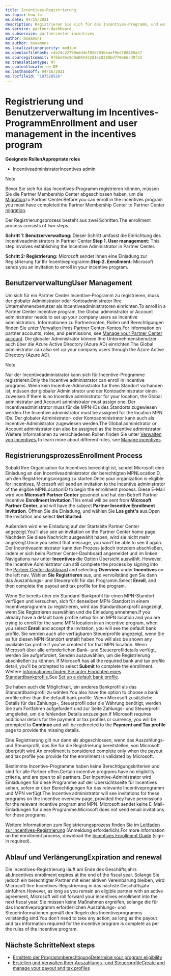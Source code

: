 ```yaml
---
title: Incentives-Registrierung
ms.topic: how-to
ms.date: 04/15/2021
description: Registrieren Sie sich für das Incentives-Programm, und weisen Sie die erforderlichen Rollen für die Benutzerverwaltung zu. In diesem Artikel wird der Registrierungsprozess beschrieben.
ms.service: partner-dashboard
ms.subservice: partnercenter-incentives
author: mseamons
ms.author: mseamons
ms.localizationpriority: medium
ms.openlocfilehash: c4e24c22790edddef02e7936eaef9ed788489a37
ms.sourcegitcommit: 9f6be9bc8d9a065422d1ec8388bd770eb6cd9f33
ms.translationtype: MT
ms.contentlocale: de-DE
ms.lasthandoff: 04/16/2021
ms.locfileid: "107528526"
---
```

# <a name="enrollment-and-user-management-in-the-incentives-program"></a><span data-ttu-id="49f70-104">Registrierung und Benutzerverwaltung im Incentives-Programm</span><span class="sxs-lookup"><span data-stu-id="49f70-104">Enrollment and user management in the incentives program</span></span>

<span data-ttu-id="49f70-105">**Geeignete Rollen**</span><span class="sxs-lookup"><span data-stu-id="49f70-105">**Appropriate roles**</span></span>

- <span data-ttu-id="49f70-106">Incentiveadministrator</span><span class="sxs-lookup"><span data-stu-id="49f70-106">Incentives admin</span></span>

>[!NOTE]
><span data-ttu-id="49f70-107">Bevor Sie sich für das Incentives-Programm registrieren können, müssen Sie die Partner Membership Center abgeschlossen haben, um die [Migration](prepare-pmc-pc-migration.md)zu Partner Center.</span><span class="sxs-lookup"><span data-stu-id="49f70-107">Before you can enroll in the incentives program you must have completed the Partner Membership Center to Partner Center [migration](prepare-pmc-pc-migration.md).</span></span>

<span data-ttu-id="49f70-108">Der Registrierungsprozess besteht aus zwei Schritten.</span><span class="sxs-lookup"><span data-stu-id="49f70-108">The enrollment process consists of two steps.</span></span>

<span data-ttu-id="49f70-109">**Schritt 1: Benutzerverwaltung:** Dieser Schritt umfasst die Einrichtung des Incentiveadministrators in Partner Center.</span><span class="sxs-lookup"><span data-stu-id="49f70-109">**Step 1. User management:** This step involves establishing the Incentive Administrator in Partner Center.</span></span>

<span data-ttu-id="49f70-110">**Schritt 2: Registrierung:** Microsoft sendet Ihnen eine Einladung zur Registrierung für Ihr Incentiveprogramm.</span><span class="sxs-lookup"><span data-stu-id="49f70-110">**Step 2. Enrollment:** Microsoft sends you an invitation to enroll in your incentive program.</span></span>

## <a name="user-management"></a><span data-ttu-id="49f70-111">Benutzerverwaltung</span><span class="sxs-lookup"><span data-stu-id="49f70-111">User Management</span></span>

<span data-ttu-id="49f70-112">Um sich für ein Partner Center Incentive-Programm zu registrieren, muss der globaler Administrator oder Kontoadministrator Ihre Unternehmensbenutzer als Incentiveadministratoren einrichten.</span><span class="sxs-lookup"><span data-stu-id="49f70-112">To enroll in a Partner Center incentive program, the Global administrator or Account administrator needs to set up your company users as Incentive administrators.</span></span> <span data-ttu-id="49f70-113">Informationen zu Partnerkonten, Rollen und Berechtigungen finden Sie unter [Verwalten Ihres Partner Center-Kontos.](partner-center-account-setup.md)</span><span class="sxs-lookup"><span data-stu-id="49f70-113">For information on partner accounts, roles, and permissions, see [Manage your Partner Center account](partner-center-account-setup.md).</span></span> <span data-ttu-id="49f70-114">Die globaler Administrator können Ihre Unternehmensbenutzer auch über die Azure Active Directory (Azure AD) einrichten.</span><span class="sxs-lookup"><span data-stu-id="49f70-114">The Global administrator can also set up your company users through the Azure Active Directory (Azure AD).</span></span>

>[!NOTE]
><span data-ttu-id="49f70-115">Nur der Incentiveadministrator kann sich für Incentive-Programme registrieren.</span><span class="sxs-lookup"><span data-stu-id="49f70-115">Only the Incentive administrator can enroll in incentive programs.</span></span> <span data-ttu-id="49f70-116">Wenn kein Incentive-Administrator für Ihren Standort vorhanden ist, müssen der globaler Administrator und der Kontoadministrator einen zuweisen.</span><span class="sxs-lookup"><span data-stu-id="49f70-116">If there is no Incentive administrator for your location, the Global administrator and Account administrator must assign one.</span></span> <span data-ttu-id="49f70-117">Der Incentiveadministrator muss für die MPN-IDs des Standorts zugewiesen werden.</span><span class="sxs-lookup"><span data-stu-id="49f70-117">The Incentive administrator must be assigned for the location MPN IDs.</span></span> <span data-ttu-id="49f70-118">Der globaler Administrator- oder Kontoadministrator kann auch als Incentive-Administrator zugewiesen werden.</span><span class="sxs-lookup"><span data-stu-id="49f70-118">The Global administrator or Account administrator can also be assigned as the Incentive administrator.</span></span> <span data-ttu-id="49f70-119">Weitere Informationen zu verschiedenen Rollen finden Sie unter [Verwalten von Incentives.](permissions-overview.md#manage-incentives)</span><span class="sxs-lookup"><span data-stu-id="49f70-119">To learn more about different roles, see [Manage incentives](permissions-overview.md#manage-incentives).</span></span>

## <a name="enrollment-process"></a><span data-ttu-id="49f70-120">Registrierungsprozess</span><span class="sxs-lookup"><span data-stu-id="49f70-120">Enrollment Process</span></span>

<span data-ttu-id="49f70-121">Sobald Ihre Organisation für Incentives berechtigt ist, sendet Microsoft eine Einladung an den Incentiveadministrator der berechtigten MPNLocationID, um den Registrierungsvorgang zu starten.</span><span class="sxs-lookup"><span data-stu-id="49f70-121">Once your organization is eligible for incentives, Microsoft will send an invitation to the Incentive administrator of the eligible MPNLocationID to begin the enrollment process.</span></span> <span data-ttu-id="49f70-122">Diese E-Mail wird von **Microsoft Partner Center** gesendet und hat den Betreff Partner Incentive **Enrollment Invitation**.</span><span class="sxs-lookup"><span data-stu-id="49f70-122">This email will be sent from **Microsoft Partner Center**, and will have the subject **Partner Incentive Enrollment Invitation**.</span></span> <span data-ttu-id="49f70-123">Öffnen Sie die Einladung, und wählen Sie **Los geht's** aus.</span><span class="sxs-lookup"><span data-stu-id="49f70-123">Open the invitation and select **Get Started**.</span></span>

<span data-ttu-id="49f70-124">Außerdem wird eine Einladung auf der Startseite Partner Center angezeigt.</span><span class="sxs-lookup"><span data-stu-id="49f70-124">You’ll also see an invitation on the Partner Center home page.</span></span> <span data-ttu-id="49f70-125">Nachdem Sie diese Nachricht ausgewählt haben, wird sie nicht mehr angezeigt.</span><span class="sxs-lookup"><span data-stu-id="49f70-125">Once you select that message, you won’t be able to see it again.</span></span> <span data-ttu-id="49f70-126">Der Incentiveadministrator kann den Prozess jedoch trotzdem abschließen, indem  er sich beim Partner Center-Dashboard angemeldet und im linken Navigations nav unter **Incentives** die Option Übersicht auswählt. [](https://partner.microsoft.com/dashboard/)</span><span class="sxs-lookup"><span data-stu-id="49f70-126">However, the Incentive Administrator can still complete the process by signing into the [Partner Center dashboard](https://partner.microsoft.com/dashboard/) and selecting **Overview** under **Incentives** on the left nav.</span></span> <span data-ttu-id="49f70-127">Wählen **Sie Registrieren** aus, und vervollständigen Sie dann das Auszahlungs- und Steuerprofil für das Programm.</span><span class="sxs-lookup"><span data-stu-id="49f70-127">Select **Enroll**, and then complete the payout and tax profile for the program.</span></span>

<span data-ttu-id="49f70-128">Wenn Sie bereits über ein Standard-Bankprofil für einen MPN-Standort verfügen und versuchen, sich für  denselben MPN-Standort in einem Incentiveprogramm zu registrieren, wird das Standardbankprofil angezeigt, wenn Sie Registrieren auswählen und die Einladung annehmen.</span><span class="sxs-lookup"><span data-stu-id="49f70-128">If you already have a default bank profile setup for an MPN location and you are trying to enroll for the same MPN location in an incentive program, when you select **Enroll** and accept the invitation, you will see the default bank profile.</span></span> <span data-ttu-id="49f70-129">Sie werden auch alle verfügbaren Steuerprofile angezeigt, wenn Sie es für diesen MPN-Standort erstellt haben.</span><span class="sxs-lookup"><span data-stu-id="49f70-129">You will also be shown any available tax profile if you've created it for that MPN location.</span></span> <span data-ttu-id="49f70-130">Wenn Microsoft über alle erforderlichen Bank- und Steuerprofildetails verfügt, werden Sie aufgefordert, Senden auszuwählen, um die Registrierung abschließen zu können. </span><span class="sxs-lookup"><span data-stu-id="49f70-130">If Microsoft has all the required bank and tax profile detail, you'll be prompted to select **Submit** to complete the enrollment.</span></span> <span data-ttu-id="49f70-131">Weitere [Informationen finden Sie unter Einrichten eines Standardbankprofils.](incentives-create-and-manage-your-payout-and-tax-profiles.md#set-up-a-default-bank-profile)</span><span class="sxs-lookup"><span data-stu-id="49f70-131">See [Set up a default bank profile](incentives-create-and-manage-your-payout-and-tax-profiles.md#set-up-a-default-bank-profile).</span></span>

<span data-ttu-id="49f70-132">Sie haben auch die Möglichkeit, ein anderes Bankprofil als das Standardbankprofil zu wählen.</span><span class="sxs-lookup"><span data-stu-id="49f70-132">You also have the option to choose a bank profile other than the default bank profile.</span></span> <span data-ttu-id="49f70-133">Wenn Microsoft zusätzliche Details für das Zahlungs-, Steuerprofil oder  die Währung benötigt,  werden Sie zum Fortfahren aufgefordert und zur Seite Zahlungs- und Steuerprofil umgeleitet, um die fehlenden Details anzuzeigen.</span><span class="sxs-lookup"><span data-stu-id="49f70-133">If Microsoft requires additional details for the payment or tax profiles or currency, you will be prompted to **Continue** and will be redirected to the **Payment and Tax profile** page to provide the missing details.</span></span> 

<span data-ttu-id="49f70-134">Eine Registrierung gilt nur dann als abgeschlossen, wenn das Auszahlungs- und Steuerprofil, das Sie für die Registrierung bereitstellen, von Microsoft überprüft wird.</span><span class="sxs-lookup"><span data-stu-id="49f70-134">An enrollment is considered complete only when the payout and tax profile you provide for the enrollment is validated by Microsoft.</span></span>

<span data-ttu-id="49f70-135">Bestimmte Incentive-Programme haben keine Berechtigungskriterien und sind für alle Partner offen.</span><span class="sxs-lookup"><span data-stu-id="49f70-135">Certain incentive programs have no eligibility criteria, and are open to all partners.</span></span> <span data-ttu-id="49f70-136">Der Incentive-Administrator wird Einladungen für diese Programme auf der Übersichtsseite für Incentives sehen, sofern er über Berechtigungen für das relevante Incentiveprogramm und MPN verfügt.</span><span class="sxs-lookup"><span data-stu-id="49f70-136">The Incentive administrator will see invitations for these programs on the incentive overview page, provided they have permissions for the relevant incentive program and MPN.</span></span> <span data-ttu-id="49f70-137">Microsoft sendet keine E-Mail-Einladungen für diese Programme.</span><span class="sxs-lookup"><span data-stu-id="49f70-137">Microsoft does not send email invitations for these programs.</span></span>

<span data-ttu-id="49f70-138">Weitere Informationen zum Registrierungsprozess finden Sie im [Leitfaden zur Incentives-Registrierung](https://partner.microsoft.com/resources/detail/partner-center-incentives-enrollment-pdf) (Anmeldung erforderlich).</span><span class="sxs-lookup"><span data-stu-id="49f70-138">For more information on the enrollment process, download the [Incentives Enrollment Guide](https://partner.microsoft.com/resources/detail/partner-center-incentives-enrollment-pdf) (sign-in required).</span></span>

## <a name="expiration-and-renewal"></a><span data-ttu-id="49f70-139">Ablauf und Verlängerung</span><span class="sxs-lookup"><span data-stu-id="49f70-139">Expiration and renewal</span></span>

<span data-ttu-id="49f70-140">Die Incentives-Registrierung läuft am Ende des Geschäftsjahrs ab.</span><span class="sxs-lookup"><span data-stu-id="49f70-140">Incentives enrollment expires at the end of the fiscal year.</span></span> <span data-ttu-id="49f70-141">Solange Sie jedoch ein berechtigter Partner mit einer aktiven Vereinbarung bleiben, wird Microsoft Ihre Incentives-Registrierung in das nächste Geschäftsjahr einführen.</span><span class="sxs-lookup"><span data-stu-id="49f70-141">However, as long as you remain an eligible partner with an active agreement, Microsoft will roll forward your incentives enrollment into the next fiscal year.</span></span> <span data-ttu-id="49f70-142">Sie müssen keine Maßnahmen ergreifen, solange die für das Incentiveprogramm erforderlichen Auszahlungs- und Steuerinformationen gemäß den Regeln des Incentiveprogramms vollständig sind.</span><span class="sxs-lookup"><span data-stu-id="49f70-142">You don't need to take any action, as long as the payout and tax information required for the incentive program is complete as per the rules of the incentive program.</span></span>

## <a name="next-steps"></a><span data-ttu-id="49f70-143">Nächste Schritte</span><span class="sxs-lookup"><span data-stu-id="49f70-143">Next steps</span></span>

- [<span data-ttu-id="49f70-144">Ermitteln der Programmberechtigung</span><span class="sxs-lookup"><span data-stu-id="49f70-144">Determine your program eligibility</span></span>](incentives-determined-your-program-eligibility.md)
- [<span data-ttu-id="49f70-145">Erstellen und Verwalten Ihrer Auszahlungs- und Steuerprofile</span><span class="sxs-lookup"><span data-stu-id="49f70-145">Create and manage your payout and tax profiles</span></span>](incentives-create-and-manage-your-payout-and-tax-profiles.md)
